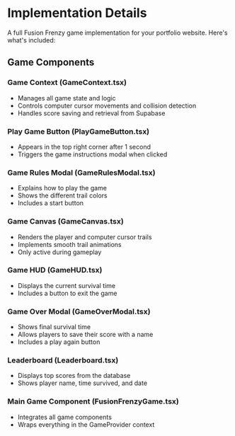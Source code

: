 # Implementation Details

A full Fusion Frenzy game implementation for your portfolio website. Here's what's included:

## Game Components

### Game Context (GameContext.tsx)
- Manages all game state and logic
- Controls computer cursor movements and collision detection
- Handles score saving and retrieval from Supabase

### Play Game Button (PlayGameButton.tsx)
- Appears in the top right corner after 1 second
- Triggers the game instructions modal when clicked

### Game Rules Modal (GameRulesModal.tsx)
- Explains how to play the game
- Shows the different trail colors
- Includes a start button

### Game Canvas (GameCanvas.tsx)
- Renders the player and computer cursor trails
- Implements smooth trail animations
- Only active during gameplay

### Game HUD (GameHUD.tsx)
- Displays the current survival time
- Includes a button to exit the game

### Game Over Modal (GameOverModal.tsx)
- Shows final survival time
- Allows players to save their score with a name
- Includes a play again button

### Leaderboard (Leaderboard.tsx)
- Displays top scores from the database
- Shows player name, time survived, and date

### Main Game Component (FusionFrenzyGame.tsx)
- Integrates all game components
- Wraps everything in the GameProvider context